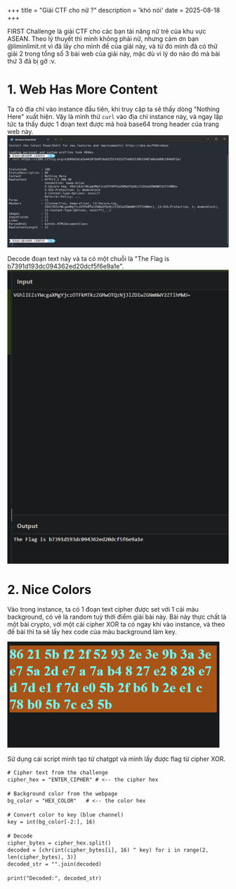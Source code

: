 +++
title = "Giải CTF cho nữ ?"
description = 'khó nói'
date = 2025-08-18
+++

FIRST Challenge là giải CTF cho các bạn tài năng nữ trẻ của khu vực ASEAN. Theo lý thuyết thì mình không phải nữ, nhưng cảm ơn bạn @liminlimit.nt vì đã lấy cho mình đề của giải này, và từ đó mình đã có thử giải 2 trong tổng số 3 bài web của giải này, mặc dù vì lý do nào đó mà bài thứ 3 đã bị gỡ :v.

# 1. Web Has More Content

Ta có địa chỉ vào instance đầu tiên, khi truy cập ta sẽ thấy dòng "Nothing Here" xuất hiện. Vậy là mình thử `curl` vào địa chỉ instance này, và ngay lập tức ta thấy được 1 đoạn text được mã hoá base64 trong header của trang web này. 
![](1.png)

Decode đoạn text này và ta có một chuỗi là "The Flag is b7391d193dc094362ed20dcf5f6e9a1e".
![](2.png)


# 2. Nice Colors

Vào trong instance, ta có 1 đoạn text cipher được set với 1 cái màu background, có vẻ là random tuỳ thời điểm giải bài này. Bài này thực chất là một bài crypto, với một cái cipher XOR ta có ngay khi vào instance, và theo đề bài thì ta sẽ lấy hex code của màu background làm key.

![](3.png)

Sử dụng cái script mình tạo từ chatgpt và mình lấy được flag từ cipher XOR.


```
# Cipher text from the challenge
cipher_hex = "ENTER_CIPHER" # <-- the cipher hex

# Background color from the webpage
bg_color = "HEX_COLOR"   # <-- the color hex

# Convert color to key (blue channel)
key = int(bg_color[-2:], 16)

# Decode
cipher_bytes = cipher_hex.split()
decoded = [chr(int(cipher_bytes[i], 16) ^ key) for i in range(2, len(cipher_bytes), 3)]
decoded_str = "".join(decoded)

print("Decoded:", decoded_str)

```

